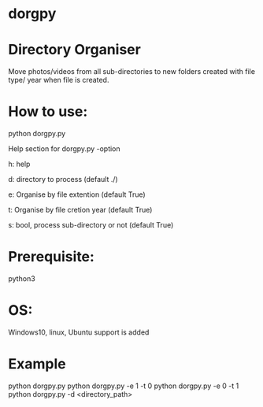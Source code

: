 # dorgpy
# Directory Organiser

Move photos/videos from all sub-directories to new folders created with file type/ year when file is created.

# How to use:
python dorgpy.py

Help section for dorgpy.py -option <value>

  h:	help
  
  d:  directory to process (default ./)
  
  e:  Organise by file extention (default True)
  
  t:  Organise by file cretion year (default True)
  
  s:	bool, process sub-directory or not (default True)


# Prerequisite:
python3

# OS:
Windows10, linux, Ubuntu support is added

# Example
python dorgpy.py
python dorgpy.py -e 1 -t 0
python dorgpy.py -e 0 -t 1
python dorgpy.py -d <directory_path>
